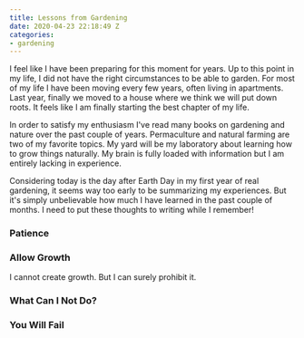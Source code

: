```yaml
---
title: Lessons from Gardening
date: 2020-04-23 22:18:49 Z
categories:
- gardening
---
```


I feel like I have been preparing for this moment for years. Up to this point in my life, I did not have the right circumstances to be able to garden. For most of my life I have been moving every few years, often living in apartments. Last year, finally we moved to a house where we think we will put down roots. It feels like I am finally starting the best chapter of my life. 

In order to satisfy my enthusiasm I've read many books on gardening and nature over the past couple of years. Permaculture and natural farming are two of my favorite topics. My yard will be my laboratory about learning how to grow things naturally. My brain is fully loaded with information but I am entirely lacking in experience.  

Considering today is the day after Earth Day in my first year of real gardening, it seems way too early to be summarizing my experiences. But it's simply unbelievable how much I have learned in the past couple of months. I need to put these thoughts to writing while I remember!

### Patience


### Allow Growth

I cannot create growth. But I can surely prohibit it.


### What Can I Not Do?


### You Will Fail



